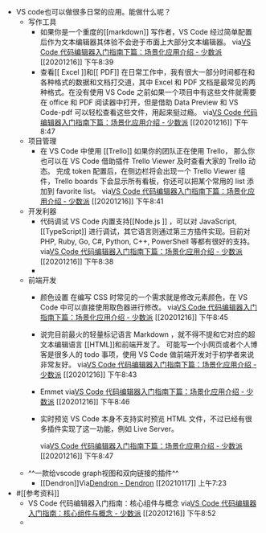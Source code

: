 - VS code也可以做很多日常的应用。能做什么呢？
    - 写作工具
        - 如果你是一个重度的[[markdown]] 写作者，VS Code 经过简单配置后作为文本编辑器其体验不会逊于市面上大部分文本编辑器。
          via[VS Code 代码编辑器入门指南下篇：场景化应用介绍 - 少数派](https://sspai.com/post/60117)
          [[20201216]] 下午8:39
        - 查看[[ Excel ]]和[[ PDF]]
          在日常工作中，我有很大一部分时间都在和各种格式的数据和文档打交道，其中 Excel 和 PDF 文档是最常见的两种格式。在没有使用 VS Code 之前如果一个项目中有这些文件就需要在 office 和 PDF 阅读器中打开，但是借助 Data Preview 和 VS Code-pdf 可以轻松查看这些文件，用起来挺过瘾。
          via[VS Code 代码编辑器入门指南下篇：场景化应用介绍 - 少数派](https://sspai.com/post/60117)
          [[20201216]] 下午8:47
    - 项目管理
        - 在 VS Code 中使用 [[Trello]]
          如果你的团队正在使用 Trello， 那么你也可以在 VS Code 借助插件 Trello Viewer 及时查看大家的 Trello 动态。
          完成 token 配置后，在侧边栏将会出现一个 Trello Viewer 组件，Trello boards 下会显示所有看板，你还可以把某个常用的 list 添加到 favorite list。
          via[VS Code 代码编辑器入门指南下篇：场景化应用介绍 - 少数派](https://sspai.com/post/60117)
          [[20201216]] 下午8:41
    - 开发利器
        - 代码调试
          VS Code 内置支持[[Node.js ]] ，可以对 JavaScript, [[TypeScript]] 进行调试，其它语言则通过第三方插件实现。目前对 PHP, Ruby, Go, C#, Python, C++, PowerShell 等都有很好的支持。
          via[VS Code 代码编辑器入门指南下篇：场景化应用介绍 - 少数派](https://sspai.com/post/60117)
          [[20201216]] 下午8:38
        - 
    - 前端开发
        - 颜色设置
          在编写 CSS 时常见的一个需求就是修改元素颜色，在 VS Code 中可以直接使用取色器进行修改。
          via[VS Code 代码编辑器入门指南下篇：场景化应用介绍 - 少数派](https://sspai.com/post/60117)
          [[20201216]] 下午8:45
        - 说完目前最火的轻量标记语言 Markdown ，就不得不提和它对应的超文本编辑语言 [[HTML]]和前端开发了。
          可能写一个小网页或者个人博客是很多人的 todo 事项，使用 VS Code 做前端开发对于初学者来说非常友好。
          via[VS Code 代码编辑器入门指南下篇：场景化应用介绍 - 少数派](https://sspai.com/post/60117)
          [[20201216]] 下午8:43
        - Emmet
          via[VS Code 代码编辑器入门指南下篇：场景化应用介绍 - 少数派](https://sspai.com/post/60117)
          [[20201216]] 下午8:46
        - 实时预览
          VS Code 本身不支持实时预览 HTML 文件，不过已经有很多插件实现了这一功能，例如 Live Server。
          
          via[VS Code 代码编辑器入门指南下篇：场景化应用介绍 - 少数派](https://sspai.com/post/60117)
          [[20201216]] 下午8:47
    - ^^一款给vscode graph视图和双向链接的插件^^
        - [[Dendron]]Via[Dendron - Dendron](https://dendron.so/) [[20210117]] 上午7:23
- #[[参考资料]]
    - VS Code 代码编辑器入门指南：核心组件与概念
      via[VS Code 代码编辑器入门指南：核心组件与概念 - 少数派](https://sspai.com/post/60116)
      [[20201216]] 下午8:52
    - 
